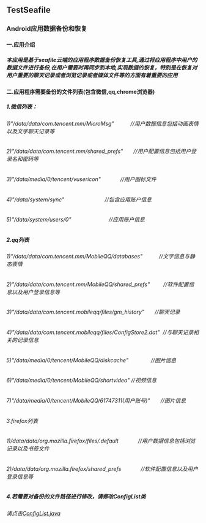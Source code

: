 ## TestSeafile
### Android应用数据备份和恢复

#### 一.应用介绍
##### 本应用是基于seafile云端的应用程序数据备份恢复工具,通过将应用程序中用户的数据文件进行备份,在用户需要时再同步到本地,实现数据的恢复，特别是在恢复对用户重要的聊天记录或者浏览记录或者媒体文件等的方面有着重要的应用
#### 二.应用程序需要备份的文件列表(包含微信,qq,chrome浏览器)

##### 1.微信列表：
###### 1)"/data/data/com.tencent.mm/MicroMsg"                      //用户数据信息包括动画表情以及文字聊天记录等
###### 2)"/data/data/com.tencent.mm/shared_prefs"                  //用户配置信息包括用户登录名和密码等
###### 3)"/data/media/0/tencent/vusericon"                         //用户图标文件
###### 4)"/data/system/sync"                                       //包含应用账户信息
###### 5)"/data/system/users/0"                                    //应用账户信息

##### 2.qq列表
###### 1)"/data/data/com.tencent.mm/MobileQQ/databases"            //文字信息与静态表情
###### 2)"/data/data/com.tencent.mm/MobileQQ/shared_prefs"         //软件配置信息以及用户登录信息等
###### 3)"/data/data/com.tencent.mobileqq/files/gm_history"        //聊天记录
###### 4)"/data/data/com.tencent.mobileqq/files/ConfigStore2.dat"  //与聊天记录相关的记录信息
###### 5)"/data/media/0/tencent/MobileQQ/diskcache"                //图片信息
###### 6)"/data/media/0/tencent/MobileQQ/shortvideo"               //视频信息
###### 7)"/data/media/0/tencent/MobileQQ/61747311(用户账号)"       //图片信息

###### 3.firefox列表
###### 1)/data/data/org.mozilla.firefox/files/.default             //用户数据信息包括浏览记录以及书签文件
###### 2)/data/data/org.mozilla.firefox/shared_prefs               //软件配置信息以及用户登录信息等

##### 4.若需要对备份的文件路径进行修改，请修改ConfigList类
###### 请点击[ConfigList.java](https://github.com/hchong1231/TestSeafile/blob/master/testseafile/src/main/java/com/hersch/testseafile/list/ConfigList.java)
